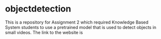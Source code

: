 # objectdetection
This is a repository for Assignment 2 which required Knowledge Based System students to use a pretrained model that is used to detect objects in small videos.
The link to the website is 
